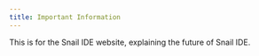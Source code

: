 ```yaml
---
title: Important Information
---
```


This is for the Snail IDE website, explaining the future of Snail IDE.